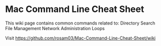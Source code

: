 # Mac Command Line Cheat Sheet

This wiki page contains common commands related to:
Directory
Search
File Management
Network
Administration
Loops

Visit https://github.com/rosam03/Mac-Command-Line-Cheat-Sheet/wiki
